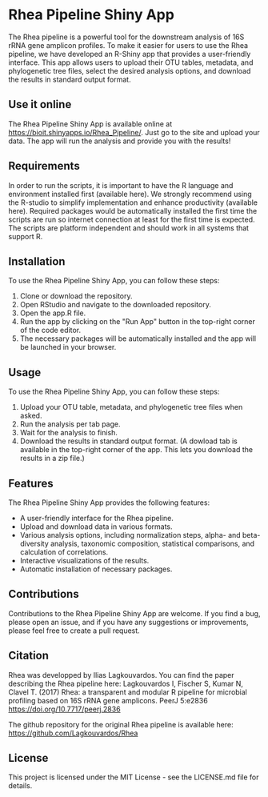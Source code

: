 # Rhea Pipeline Shiny App

The Rhea pipeline is a powerful tool for the downstream analysis of 16S rRNA gene amplicon profiles. To make it easier for users to use the Rhea pipeline, we have developed an R-Shiny app that provides a user-friendly interface. This app allows users to upload their OTU tables, metadata, and phylogenetic tree files, select the desired analysis options, and download the results in standard output format.

## Use it online

The Rhea Pipeline Shiny App is available online at https://bioit.shinyapps.io/Rhea_Pipeline/. Just go to the site and upload your data. The app will run the analysis and provide you with the results!

## Requirements

In order to run the scripts, it is important to have the R language and environment installed first (available here). We strongly recommend using the R-studio to simplify implementation and enhance productivity (available here). Required packages would be automatically installed the first time the scripts are run so internet connection at least for the first time is expected. The scripts are platform independent and should work in all systems that support R.

## Installation

To use the Rhea Pipeline Shiny App, you can follow these steps:

1. Clone or download the repository.
2. Open RStudio and navigate to the downloaded repository.
3. Open the app.R file.
4. Run the app by clicking on the "Run App" button in the top-right corner of the code editor.
5. The necessary packages will be automatically installed and the app will be launched in your browser.

## Usage

To use the Rhea Pipeline Shiny App, you can follow these steps:

1. Upload your OTU table, metadata, and phylogenetic tree files when asked.
2. Run the analysis per tab page.
3. Wait for the analysis to finish.
4. Download the results in standard output format. (A dowload tab is available in the top-right corner of the app. This lets you download the results in a zip file.)

## Features

The Rhea Pipeline Shiny App provides the following features:

- A user-friendly interface for the Rhea pipeline.
- Upload and download data in various formats.
- Various analysis options, including normalization steps, alpha- and beta-diversity analysis, taxonomic composition, statistical comparisons, and calculation of correlations.
- Interactive visualizations of the results.
- Automatic installation of necessary packages.

## Contributions

Contributions to the Rhea Pipeline Shiny App are welcome. If you find a bug, please open an issue, and if you have any suggestions or improvements, please feel free to create a pull request.

## Citation

Rhea was developped by Ilias Lagkouvardos. You can find the paper describing the Rhea pipeline here:
Lagkouvardos I, Fischer S, Kumar N, Clavel T. (2017) Rhea: a transparent and modular R pipeline for microbial profiling based on 16S rRNA gene amplicons. PeerJ 5:e2836 https://doi.org/10.7717/peerj.2836

The github repository for the original Rhea pipeline is available here:
https://github.com/Lagkouvardos/Rhea

## License

This project is licensed under the MIT License - see the LICENSE.md file for details.
